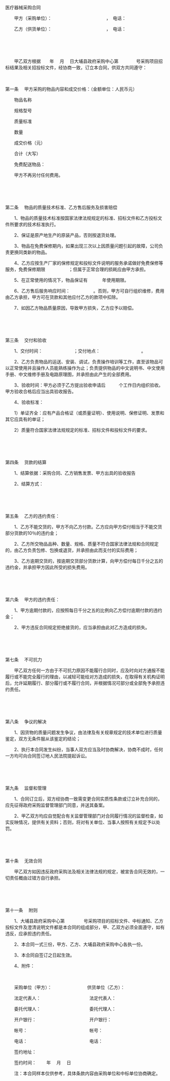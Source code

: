 



医疗器械采购合同



 

　　甲方（采购单位）：　　　　　　　　　　　　 ，　电话：　　　　　　

　　乙方（供货单位）：　　　　　　　　　　　　 ，　电话：　　

　　

　　

　　甲乙双方根据　　年　 月　 日大埔县政府采购中心第　　　　号采购项目招标结果及相关招投标文件，经协商一致，订立本合同，供双方共同遵守：

　　

第一条
　甲方采购的物品内容和成交价格：（金额单位：人民币元）

　　物品名称　

　　规格型号 

　　质量标准　

　　数量　

　　成交价格（元）　　　　　

　　合计（大写）　　　

　　免费配送物品：　　　　　　　　　　　　　　　　　　　　　　　 

　　甲方不再另付任何费用。

　　

　　

第二条
　物品的质量技术标准、乙方售后服务及损害赔偿

　　1、物品的质量技术标准按国家法律法规规定的标准、招标文件和乙方投标文件所要求的技术标准执行。

　　2、保证是原产地生产的原装产品，否则按退货处理。

　　3、物品在免费保修期内，如果出现三次以上因质量问题引起的故障，公司负责更换同类新的物品。

　　4、乙方应按生产厂家的保修规定和投标文件说明的服务承诺做好免费保修等服务，免费保修期限　　　　　 ；但属于正常合理的损耗应由甲方承担。

　　5、在正常使用的情况下，物品保证有　　　 年使用期限。

　　6、乙方售后服务响应时间：　　　　　 。否则，甲方可自行组织维修，费用由乙方承担，甲方可在货款和其他应付乙方的款项中扣除。

　　7、如因乙方物品质量原因，导致甲方损失，乙方应予以赔偿。

　　

　　

第三条
　交付和验收

　　1、交付时间：　　　　　　　；交付地点：　　　　　　　　　 。

　　2、乙方负责物品的运送、安装、调试，负责操作培训等工作，直至该物品可以正常使用并且操作人员能熟练操作为止；负责提供物品的中文说明书、中文使用手册、中文维修手册及电路原理图，并承担由此产生的全部费用。

　　3、验收时间：甲方必须于乙方提出验收申请后　　　个工作日内组织验收。甲方验收合格后应当出具验收报告。

　　4、验收标准：

　　1）单证齐全：应有产品合格证（或质量证明）、使用说明、保修证明、发票和其它应具有的单证；

　　2）质量符合国家法律法规规定的标准、招标文件和投标文件的要求。

　　

　　

第四条
　货款的结算

　　1、结算依据：采购合同、乙方销售发票、甲方出具的验收报告

　　2、结算方式：　　　　　　　　　　　　　　　　　　　　　　　　　　 

　　

　　

第五条
　乙方的违约责任：

　　1、乙方不能交货的，甲方不向乙方付款。乙方应向甲方偿付相当于不能交货部分货款的10％的违约金；

　　2、乙方所交物品品种、数量、规格、质量不符合国家法律法规和合同规定的，由乙方负责包修、包换或退货，并承担由此而支付的实际费用；

　　3、乙方逾期交货的，按逾期交货部分货款计算，向甲方偿付每日千分之五的违约金，并承担甲方因此所受的损失费用。

　　

　　

第六条
　甲方的违约责任：

　　1、甲方逾期付款的，应按照每日千分之五的比例向乙方偿付逾期付款的违约金；

　　2、甲方违反合同规定拒绝接货的，应当承担由此对乙方造成的损失。

　　

　　

第七条
　不可抗力

　　甲乙双方任何一方由于不可抗力原因不能履行合同时，应及时向对方通报不能履行或不能完全履行的理由，以减轻可能给对方造成的损失，在取得有关机构证明后，允许延期履行、部分履行或不履行合同，并根据情况可部分或全部免予承担违约责任。

　　

　　

第八条
　争议的解决

　　1、因货物的质量问题发生争议，由法律及有关规章规定的技术单位进行质量鉴定，双方无条件服从该鉴定的结论；

　　2、执行本合同发生纠纷，当事人双方应当及时协商解决，协商不成时，任何一方均可向合同签订地人民法院提起诉讼。

　　

　　

第九条
　监督和管理

　　1、合同订立后，双方经协商一致需变更合同实质性条款或订立补充合同的，应先征得政府采购监督管理部门同意，并送其备案。

　　2、甲乙双方均应自觉配合有关监督管理部门对合同履行情况的监督检查，如实反映情况，提供有关资料；否则，将对有关单位、当事人按照有关规定予以处罚。

　　

　　

第十条
　无效合同

　　甲乙双方如因违反政府采购法及相关法律法规的规定，被宣告合同无效的，一切责任概由过错方自行承担。

　　

　　

第十一条
　附则

　　1、大埔县政府采购中心第　　　　 号采购项目的招标文件、中标通知、乙方投标文件及澄清说明文件都是本合同的组成部分，甲、乙双方必须全面遵守，如有违反，应承担违约责任。

　　2、本合同一式三份，甲方、乙方、大埔县政府采购中心各执一份。

　　3、本合同自签订之日起生效。

　　4、附件：　　

　　

　　采购单位（甲方）：　　　　　　　　供货单位（乙方）：

　　法定代表人：　　　　　　　　　　　法定代表人：

　　委托代理人：　　　　　　　　　　　委托代理人：

　　开户银行：　　　　　　　　　　　　开户银行：

　　帐号：　　　　　　　　　　　　　　帐号：

　　电话：　　　　　　　　　　　　　　电话：　　

　　签约地址：　　　　　　　　　　　　　　　 

　　签约时间：　　 年　 月　 日 

　　注：本合同样本仅供参考，具体条款内容由采购单位和中标单位协商确定。

　　